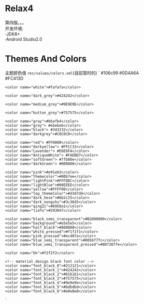 # Relax4
第四版。。。<br>
开发环境:<br>
·JDK8+<br>
·Android Studio2.0<br>
# Themes And Colors <br>
主题颜色值 `res/values/colors.xml`(目前暂时的)
`<?xml version="1.0" encoding="utf-8"?>
<resources>
    <color name="colorPrimary">#106c99</color>
    <color name="colorPrimaryDark">#0D4A6A</color>
    <color name="colorAccent">#FC413D</color>

    <color name="white">#fafafa</color>

    <color name="dark_grey">#424242</color>

    <color name="medium_grey">#9E9E9E</color>

    <color name="button_grey">#757575</color>

    <color name="gray">#bbafb4</color>
    <color name="grey"> #ebebeb</color>
    <color name="black"> #343232</color>
    <color name="darkgrey">#C0C0C0</color>

    <color name="red"> #FF0000</color>
    <color name="darkyellow"> #FFCC33</color>
    <color name="Lavender"> #E6E6FA</color>
    <color name="AntiqueWhite"> #FAEBD7</color>
    <color name="softGreen"> #7fb80e</color>
    <color name="darkGreen"> #008000</color>

    <color name="pink">#e91e63</color>
    <color name="themecolor">#00b7ee</color>
    <color name="lightPink">#FFF8DC</color>
    <color name="lightBlue">#00EEEE</color>
    <color name="yellow">#FFFF00</color>
    <color name="top_themeColor">#d3d7d4</color>
    <color name="dark_hese">#6b2c25</color>
    <color name="dark_nongshu">#3c3645</color>
    <color name="qingZi">#6950a1</color>
    <color name="tieYu">#293047</color>

    <color name="black_semi_transparent">#B2000000</color>
    <color name="background">#e5e5e5</color>
    <color name="half_black">#808080</color>
    <color name="white_pressed">#f1f1f1</color>
    <color name="pink_pressed">#ec407a</color>
    <color name="blue_semi_transparent">#805677fc</color>
    <color name="blue_semi_transparent_pressed">#80738ffe</color>

    <color name="bk">#f2f2f2</color>

    <!-- material design black font color -->
    <color name="font_black_0">#212121</color>
    <color name="font_black_1">#424242</color>
    <color name="font_black_2">#616161</color>
    <color name="font_black_3">#757575</color>
    <color name="font_black_4">#9e9e9e</color>
    <color name="font_black_5">#bdbdbd</color>
    <color name="font_black_6">#e0e0e0</color>
</resources>`
